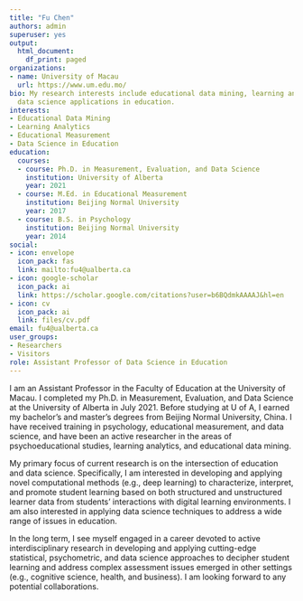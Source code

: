```yaml
---
title: "Fu Chen"
authors: admin
superuser: yes
output:
  html_document:
    df_print: paged
organizations:
- name: University of Macau
  url: https://www.um.edu.mo/
bio: My research interests include educational data mining, learning analytics, and
  data science applications in education.
interests:
- Educational Data Mining
- Learning Analytics
- Educational Measurement
- Data Science in Education
education:
  courses:
  - course: Ph.D. in Measurement, Evaluation, and Data Science
    institution: University of Alberta
    year: 2021
  - course: M.Ed. in Educational Measurement
    institution: Beijing Normal University
    year: 2017
  - course: B.S. in Psychology
    institution: Beijing Normal University
    year: 2014
social:
- icon: envelope
  icon_pack: fas
  link: mailto:fu4@ualberta.ca
- icon: google-scholar
  icon_pack: ai
  link: https://scholar.google.com/citations?user=b6BQdmkAAAAJ&hl=en
- icon: cv
  icon_pack: ai
  link: files/cv.pdf
email: fu4@ualberta.ca
user_groups:
- Researchers
- Visitors
role: Assistant Professor of Data Science in Education
--- 
```


I am an Assistant Professor in the Faculty of Education at the University of Macau. I completed my Ph.D. in Measurement, Evaluation, and Data Science at the University of Alberta in July 2021. Before studying at U of A, I earned my bachelor’s and master’s degrees from Beijing Normal University, China. I have received training in psychology, educational measurement, and data science, and have been an active researcher in the areas of psychoeducational studies, learning analytics, and educational data mining.

My primary focus of current research is on the intersection of education and data science. Specifically, I am interested in developing and applying novel computational methods (e.g., deep learning) to characterize, interpret, and promote student learning based on both structured and unstructured learner data from students’ interactions with digital learning environments. I am also interested in applying data science techniques to address a wide range of issues in education.

In the long term, I see myself engaged in a career devoted to active interdisciplinary research in developing and applying cutting-edge statistical, psychometric, and data science approaches to decipher student learning and address complex assessment issues emerged in other settings (e.g., cognitive science, health, and business). I am looking forward to any potential collaborations.